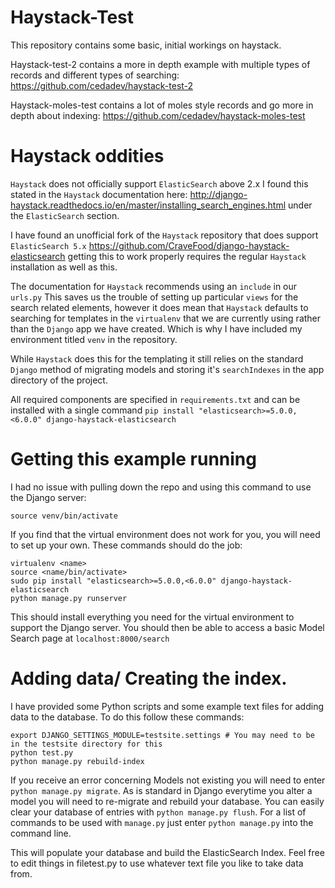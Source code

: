 # Haystack-Test

This repository contains some basic, initial workings on haystack.

Haystack-test-2 contains a more in depth example with multiple types of records and different types of searching: https://github.com/cedadev/haystack-test-2

Haystack-moles-test contains a lot of moles style records and go more in depth about indexing: https://github.com/cedadev/haystack-moles-test

# Haystack oddities

`Haystack` does not officially support `ElasticSearch` above 2.x I found this stated in the `Haystack` documentation here: http://django-haystack.readthedocs.io/en/master/installing_search_engines.html
under the `ElasticSearch` section.

I have found an unofficial fork of the `Haystack` repository that does support `ElasticSearch 5.x`
https://github.com/CraveFood/django-haystack-elasticsearch getting this to work properly requires the regular `Haystack` installation as well as this.

The documentation for `Haystack` recommends using an `include` in our `urls.py`
This saves us the trouble of setting up particular `views` for the search related elements, however it does mean that `Haystack` defaults to searching for templates in the `virtualenv` that we are currently using rather than the `Django` app we have created. Which is why I have included my environment titled `venv` in the repository.

While `Haystack` does this for the templating it still relies on the standard `Django` method of migrating models and storing it's `searchIndexes` in the app directory of the project.

All required components are specified in `requirements.txt` and can be installed with a single command `pip install "elasticsearch>=5.0.0,<6.0.0" django-haystack-elasticsearch`

# Getting this example running

I had no issue with pulling down the repo and using this command to use the Django server:
`````
source venv/bin/activate
`````
If you find that the virtual environment does not work for you, you will need to set up your own. These commands should do the job: 
`````
virtualenv <name>
source <name/bin/activate>
sudo pip install "elasticsearch>=5.0.0,<6.0.0" django-haystack-elasticsearch
python manage.py runserver
`````
This should install everything you need for the virtual environment to support the Django server.
You should then be able to access a basic Model Search page at `localhost:8000/search`

# Adding data/ Creating the index.

I have provided some Python scripts and some example text files for adding data to the database. To do this follow these commands:
`````
export DJANGO_SETTINGS_MODULE=testsite.settings # You may need to be in the testsite directory for this
python test.py
python manage.py rebuild-index
`````
If you receive an error concerning Models not existing you will need to enter `python manage.py migrate`. As is standard in Django everytime you alter a model you will need to re-migrate and rebuild your database. You can easily clear your database of entries with `python manage.py flush`. For a list of commands to be used with `manage.py` just enter `python manage.py` into the command line.

This will populate your database and build the ElasticSearch Index. Feel free to edit things in filetest.py to use whatever text file you like to take data from.
